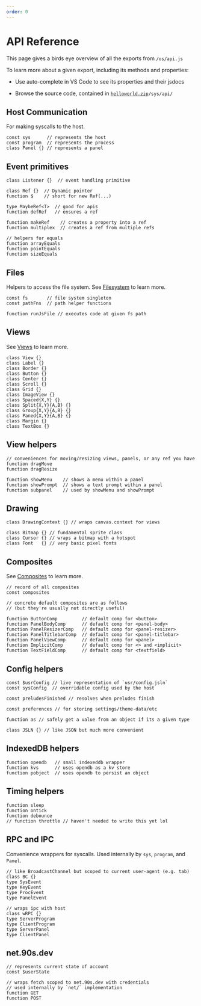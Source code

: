 ```yaml
---
order: 0
---
```


# API Reference

This page gives a birds eye overview of all the exports from `/os/api.js`

To learn more about a given export, including its methods and properties:

* Use auto-complete in VS Code to see its properties and their jsdocs

* Browse the source code, contained in <code>[helloworld.zip](/os/helloworld.zip)/sys/api/</code>


## Host Communication

For making syscalls to the host.

```tsx
const sys      // represents the host
const program  // represents the process
class Panel {} // represents a panel
```


## Event primitives

```tsx
class Listener {}  // event handling primitive

class Ref {}  // Dynamic pointer
function $    // short for new Ref(...)

type MaybeRef<T>  // good for apis
function defRef   // ensures a ref

function makeRef    // creates a property into a ref
function multiplex  // creates a ref from multiple refs

// helpers for equals
function arrayEquals
function pointEquals
function sizeEquals
```

## Files

Helpers to access the file system.
See [Filesystem](filesystem.md#filesystem) to learn more.

```tsx
const fs       // file system singleton
const pathFns  // path helper functions

function runJsFile // executes code at given fs path
```

## Views

See [Views](views.md#views-overview) to learn more.

```tsx
class View {}
class Label {}
class Border {}
class Button {}
class Center {}
class Scroll {}
class Grid {}
class ImageView {}
class Spaced{X,Y} {}
class Split{X,Y}{A,B} {}
class Group{X,Y}{A,B} {}
class Paned{X,Y}{A,B} {}
class Margin {}
class TextBox {}
```

## View helpers
```tsx
// conveniences for moving/resizing views, panels, or any ref you have
function dragMove
function dragResize

function showMenu    // shows a menu within a panel
function showPrompt  // shows a text prompt within a panel
function subpanel    // used by showMenu and showPrompt
```

## Drawing
```tsx
class DrawingContext {} // wraps canvas.context for views

class Bitmap {} // fundamental sprite class
class Cursor {} // wraps a bitmap with a hotspot
class Font   {} // very basic pixel fonts
```

## Composites

See [Composites](composites.md#composites) to learn more.

```tsx
// record of all composites
const composites

// concrete default composites are as follows
// (but they're usually not directly useful)

function ButtonComp         // default comp for <button>
function PanelBodyComp      // default comp for <panel-body>
function PanelResizerComp   // default comp for <panel-resizer>
function PanelTitlebarComp  // default comp for <panel-titlebar>
function PanelViewComp      // default comp for <panel>
function ImplicitComp       // default comp for <> and <implicit>
function TextFieldComp      // default comp for <textfield>
```

## Config helpers
```tsx
const $usrConfig // live representation of `usr/config.jsln`
const sysConfig  // overridable config used by the host

const preludesFinished // resolves when preludes finish

const preferences // for storing settings/theme-data/etc

function as // safely get a value from an object if its a given type

class JSLN {} // like JSON but much more convenient
```

## IndexedDB helpers
```tsx
function opendb   // small indexeddb wrapper
function kvs      // uses opendb as a kv store
function pobject  // uses opendb to persist an object
```

## Timing helpers
```tsx
function sleep
function ontick
function debounce
// function throttle // haven't needed to write this yet lol
```

## RPC and IPC

Convenience wrappers for syscalls.
Used internally by `sys`, `program`, and `Panel`.

```tsx
// like BroadcastChannel but scoped to current user-agent (e.g. tab)
class BC {}
type SysEvent
type KeyEvent
type ProcEvent
type PanelEvent

// wraps ipc with host
class wRPC {}
type ServerProgram
type ClientProgram
type ServerPanel
type ClientPanel
```

## net.90s.dev

```tsx
// represents current state of account
const $userState

// wraps fetch scoped to net.90s.dev with credentials
// used internally by `net/` implementation
function GET
function POST
```
